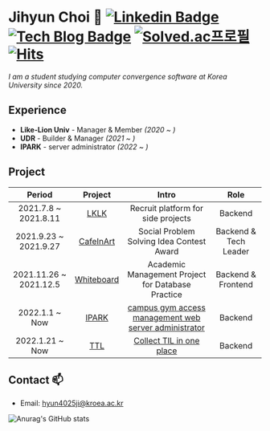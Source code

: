 # Jihyun Choi 👋                        [![Linkedin Badge](https://img.shields.io/badge/-LinkedIn-blue?style=flat-square&logo=Linkedin&logoColor=white&link=https://www.linkedin.com/in/jihyun-choi-0317/)](https://www.linkedin.com/in/jihyun-choi-0317/) [![Tech Blog Badge](http://img.shields.io/badge/-Tech%20Blog-black?style=flat-square&logo=github&link=https://#.tistory.com/)](#) [![Solved.ac프로필](http://mazassumnida.wtf/api/mini/generate_badge?boj=p0sitive)](https://solved.ac/p0sitive) [![Hits](https://hits.seeyoufarm.com/api/count/incr/badge.svg?url=https%3A%2F%2Fgithub.com%2FJihyun-Choi&count_bg=%236FA4EE&title_bg=%23555555&icon=&icon_color=%23E7E7E7&title=hits&edge_flat=false)](https://hits.seeyoufarm.com)

<p>
  <em>
      I am a student studying computer convergence software at Korea University since 2020.
  </em>
<p>

## Experience  
  - **Like-Lion Univ** - Manager & Member *(2020 ~ )*
  - **UDR** - Builder & Manager *(2021 ~ )*
  - **IPARK** - server administrator *(2022 ~ )*

  
## Project 
  
| Period | Project | Intro | Role |
|:---:|:---:|:---:|:---:|
| 2021.7.8 ~ 2021.8.11 | [LKLK](https://github.com/Jihyun-Choi/LKLK) | Recruit platform for side projects | Backend |
| 2021.9.23 ~ 2021.9.27 | [CafeInArt](https://github.com/Jihyun-Choi/CafeInArt)  | Social Problem Solving Idea Contest Award | Backend & Tech Leader |
| 2021.11.26 ~ 2021.12.5 | [Whiteboard](https://github.com/Jihyun-Choi/Whiteboard) | Academic Management Project for Database Practice | Backend & Frontend |
| 2022.1.1 ~ Now | [IPARK](https://github.com/Jihyun-Choi/IPARK) | [campus gym access management web server administrator](https://play.google.com/store/apps/details?id=com.ipark_ku) | Backend |
| 2022.1.21 ~ Now | [TTL](https://github.com/today-they-learned)  | [Collect TIL in one place](https://todaytheylearn.com) | Backend |

 
## Contact 📫
* Email: hyun4025ji@kroea.ac.kr

![Anurag's GitHub stats](https://github-readme-stats.vercel.app/api?username=Jihyun-Choi&count_private=true&show_icons=true) 
